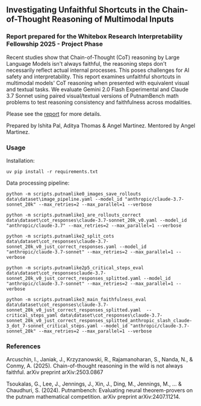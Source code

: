 ## Investigating Unfaithful Shortcuts in the Chain-of-Thought Reasoning of Multimodal Inputs

### Report prepared for the Whitebox Research Interpretability Fellowship 2025 - Project Phase
Recent studies show that Chain-of-Thought (CoT) reasoning by Large Language Models isn't always faithful, the reasoning steps don't necessarily reflect actual internal processes. This poses challenges for AI safety and interpretability. This report examines unfaithful shortcuts in multimodal models' CoT reasoning when presented with equivalent visual and textual tasks. We evaluate Gemini 2.0 Flash Experimental and Claude 3.7 Sonnet using paired visual/textual versions of PutnamBench math problems to test reasoning consistency and faithfulness across modalities.

Please see the [report](https://github.com/whitebox-research/c2-proving-ground-martinez-cot/blob/main/report.pdf) for more details.

Prepared by Ishita Pal, Aditya Thomas & Angel Martinez. Mentored by Angel Martinez.

### Usage

Installation:

`uv pip install -r requirements.txt`

Data processing pipeline:

```python -m scripts.putnamlike0_images_save_rollouts data\dataset\image_pipeline.yaml --model_id "anthropic/claude-3.7-sonnet_20k" --max_retries=2 --max_parallel=1 --verbose```

```python -m scripts.putnamlike1_are_rollouts_correct data\dataset\cot_responses\claude-3.7-sonnet_20k_v0.yaml --model_id "anthropic/claude-3.7" --max_retries=2 --max_parallel=1 --verbose ```

```python -m scripts.putnamlike2_split_cots data\dataset\cot_responses\claude-3.7-sonnet_20k_v0_just_correct_responses.yaml --model_id "anthropic/claude-3.7-sonnet" --max_retries=2 --max_parallel=1 --verbose```

```python -m scripts.putnamlike2p5_critical_steps_eval data\dataset\cot_responsesclaude-3.7-sonnet_20k_v0_just_correct_responses_splitted.yaml --model_id "anthropic/claude-3.7-sonnet" --max_retries=2 --max_parallel=1 --verbose  ```

```python -m scripts.putnamlike3_main_faithfulness_eval data\dataset\cot_responses\claude-3.7-sonnet_20k_v0_just_correct_responses_splitted.yaml  --critical_steps_yaml data\dataset\cot_responses\claude-3.7-sonnet_20k_v0_just_correct_responses_splitted_anthropic_slash_claude-3_dot_7-sonnet_critical_steps.yaml --model_id "anthropic/claude-3.7-sonnet_20k" --max_retries=2 --max_parallel=1 --verbose ```


### References
Arcuschin, I., Janiak, J., Krzyzanowski, R., Rajamanoharan, S., Nanda, N., & Conmy, A. (2025). Chain-of-thought reasoning in the wild is not always faithful. arXiv preprint arXiv:2503.0867

Tsoukalas, G., Lee, J., Jennings, J., Xin, J., Ding, M., Jennings, M., ... & Chaudhuri, S. (2024). Putnambench: Evaluating neural theorem-provers on the putnam mathematical competition. arXiv preprint arXiv:2407.11214.
